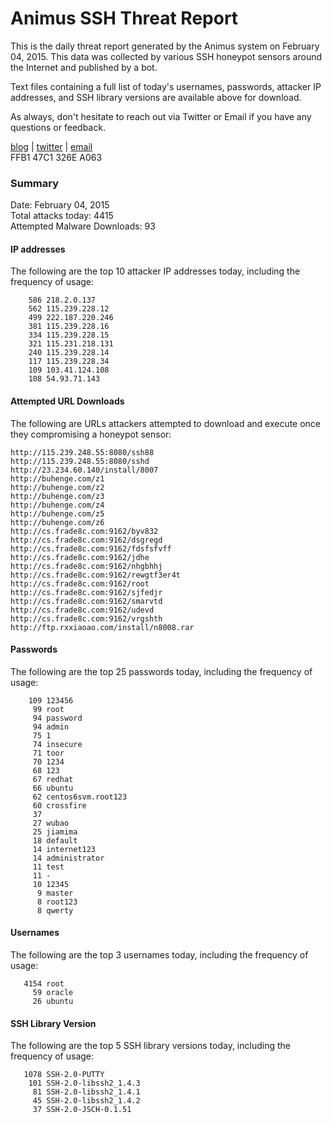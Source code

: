 # Animus SSH Threat Report

This is the daily threat report generated by the Animus system on February 04, 2015. This data was collected by various SSH honeypot sensors around the Internet and published by a bot.  

Text files containing a full list of today's usernames, passwords, attacker IP addresses, and SSH library versions are available above for download.  

As always, don't hesitate to reach out via Twitter or Email if you have any questions or feedback.  

[blog](http://morris.guru) | [twitter](https://twitter.com/andrew___morris) | [email](mailto:andrew@morris.guru)  
FFB1 47C1 326E A063  

### Summary

Date: February 04, 2015  
Total attacks today: 4415  
Attempted Malware Downloads: 93 

#### IP addresses
The following are the top 10 attacker IP addresses today, including the frequency of usage:
```
    586 218.2.0.137
    562 115.239.228.12
    499 222.187.220.246
    381 115.239.228.16
    334 115.239.228.15
    321 115.231.218.131
    240 115.239.228.14
    117 115.239.228.34
    109 103.41.124.108
    108 54.93.71.143
```

#### Attempted URL Downloads
The following are URLs attackers attempted to download and execute once they compromising a honeypot sensor:
```
http://115.239.248.55:8080/ssh88
http://115.239.248.55:8080/sshd
http://23.234.60.140/install/8007
http://buhenge.com/z1
http://buhenge.com/z2
http://buhenge.com/z3
http://buhenge.com/z4
http://buhenge.com/z5
http://buhenge.com/z6
http://cs.frade8c.com:9162/byv832
http://cs.frade8c.com:9162/dsgregd
http://cs.frade8c.com:9162/fdsfsfvff
http://cs.frade8c.com:9162/jdhe
http://cs.frade8c.com:9162/nhgbhhj
http://cs.frade8c.com:9162/rewgtf3er4t
http://cs.frade8c.com:9162/root
http://cs.frade8c.com:9162/sjfedjr
http://cs.frade8c.com:9162/smarvtd
http://cs.frade8c.com:9162/udevd
http://cs.frade8c.com:9162/vrgshth
http://ftp.rxxiaoao.com/install/n8008.rar
```

#### Passwords
The following are the top 25 passwords today, including the frequency of usage:
```
    109 123456
     99 root
     94 password
     94 admin
     75 1
     74 insecure
     71 toor
     70 1234
     68 123
     67 redhat
     66 ubuntu
     62 centos6svm.root123
     60 crossfire
     37 
     27 wubao
     25 jiamima
     18 default
     14 internet123
     14 administrator
     11 test
     11 -
     10 12345
      9 master
      8 root123
      8 qwerty
```

#### Usernames
The following are the top 3 usernames today, including the frequency of usage:
```
   4154 root
     59 oracle
     26 ubuntu
```

#### SSH Library Version
The following are the top 5 SSH library versions today, including the frequency of usage:
```
   1078 SSH-2.0-PUTTY
    101 SSH-2.0-libssh2_1.4.3
     81 SSH-2.0-libssh2_1.4.1
     45 SSH-2.0-libssh2_1.4.2
     37 SSH-2.0-JSCH-0.1.51
```
